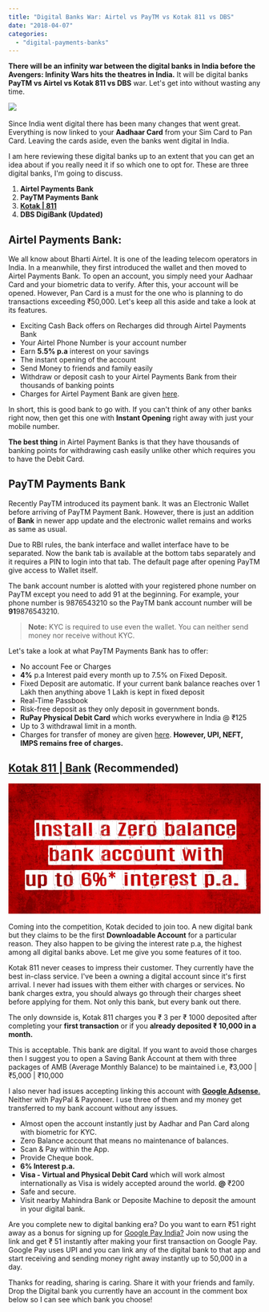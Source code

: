 ```yaml
---
title: "Digital Banks War: Airtel vs PayTM vs Kotak 811 vs DBS"
date: "2018-04-07"
categories: 
  - "digital-payments-banks"
---
```


**There will be an infinity war between the digital banks in India before the Avengers: Infinity Wars hits the theatres in India.** It will be digital banks **PayTM vs Airtel vs Kotak 811 vs DBS** war. Let's get into without wasting any time.

[![](/posts/2018/04/images/Airtel%2BPayments%2BBank.png)](https://1.bp.blogspot.com/-JQRaoNHSVOE/WsfzqSta21I/AAAAAAAAO_w/XEBOZenDCa8Jz17KCTwBLQVHyy3VD2FZQCLcBGAs/s1600/Airtel%2BPayments%2BBank.png)

Since India went digital there has been many changes that went great. Everything is now linked to your **Aadhaar Card** from your Sim Card to Pan Card. Leaving the cards aside, even the banks went digital in India.

I am here reviewing these digital banks up to an extent that you can get an idea about if you really need it if so which one to opt for. These are three digital banks, I'm going to discuss.

1. **Airtel Payments Bank**
2. **PayTM Payments Bank**
3. **[Kotak | 811](https://clnk.in/jVi2)**
4. **DBS DigiBank (Updated)**

## Airtel Payments Bank:

We all know about Bharti Airtel. It is one of the leading telecom operators in India. In a meanwhile, they first introduced the wallet and then moved to Airtel Payments Bank. To open an account, you simply need your Aadhaar Card and your biometric data to verify. After this, your account will be opened. However, Pan Card is a must for the one who is planning to do transactions exceeding ₹50,000. Let's keep all this aside and take a look at its features.

- Exciting Cash Back offers on Recharges did through Airtel Payments Bank
- Your Airtel Phone Number is your account number
- Earn **5.5% p.a** interest on your savings
- The instant opening of the account
- Send Money to friends and family easily
- Withdraw or deposit cash to your Airtel Payments Bank from their thousands of banking points
- Charges for Airtel Payment Bank are given [here](https://www.airtel.in/wps/wcm/connect/965b9e9d-35e4-4dcc-a806-50cb2da2f911/SA_ScheduleOfCharges_v5.pdf?MOD=AJPERES&ContentCache=NONE).

In short, this is good bank to go with. If you can't think of any other banks right now, then get this one with **Instant Opening** right away with just your mobile number.

**The best thing** in Airtel Payment Banks is that they have thousands of banking points for withdrawing cash easily unlike other which requires you to have the Debit Card.

## PayTM Payments Bank

Recently PayTM introduced its payment bank. It was an Electronic Wallet before arriving of PayTM Payment Bank. However, there is just an addition of **Bank** in newer app update and the electronic wallet remains and works as same as usual.

Due to RBI rules, the bank interface and wallet interface have to be separated. Now the bank tab is available at the bottom tabs separately and it requires a PIN to login into that tab. The default page after opening PayTM give access to Wallet itself.

The bank account number is alotted with your registered phone number on PayTM except you need to add 91 at the beginning. For example, your phone number is 9876543210 so the PayTM bank account number will be **91**9876543210\.  

> **Note:** KYC is required to use even the wallet. You can neither send money nor receive without KYC.

Let's take a look at what PayTM Payments Bank has to offer:  

- No account Fee or Charges
- **4%** p.a Interest paid every month up to 7.5% on Fixed Deposit.
- Fixed Deposit are automatic. If your current bank balance reaches over 1 Lakh then anything above 1 Lakh is kept in fixed deposit
- Real-Time Passbook
- Risk-free deposit as they only deposit in government bonds.
- **RuPay Physical Debit Card** which works everywhere in India @ ₹125
- Up to 3 withdrawal limit in a month.
- Charges for transfer of money are given [here](http://www.paytmbank.com/ratesCharges.html). **However, UPI, NEFT, IMPS remains free of charges.**

## [Kotak 811 | Bank](https://clnk.in/jVi2) (Recommended)

[![kotak 811 zero balance](images/Kotak-811-Account.png)](https://clnk.in/jVi2)

Coming into the competition, Kotak decided to join too. A new digital bank but they claims to be the first **Downloadable Account** for a particular reason. They also happen to be giving the interest rate p.a, the highest among all digital banks above. Let me give you some features of it too.  

Kotak 811 never ceases to impress their customer. They currently have the best in-class service. I've been a owning a digital account since it's first arrival. I never had issues with them either with charges or services. No bank charges extra, you should always go through their charges sheet before applying for them. Not only this bank, but every bank out there.

The only downside is, Kotak 811 charges you ₹ 3 per ₹ 1000 deposited after completing your **first transaction** or if you **already deposited ₹ 10,000 in a month.**

This is acceptable. This bank are digital. If you want to avoid those charges then I suggest you to open a Saving Bank Account at them with three packages of AMB (Average Monthly Balance) to be maintained i.e, ₹3,000 | ₹5,000 | ₹10,000

I also never had issues accepting linking this account with **[Google Adsense](https://sastaeinstein.com/2017/03/is-adsense-worth-it-how-much-you-get-paid-by-google-adsense.html)**[.](https://sastaeinstein.com/2017/03/is-adsense-worth-it-how-much-you-get-paid-by-google-adsense.html) Neither with PayPal & Payoneer. I use three of them and my money get transferred to my bank account without any issues.

- Almost open the account instantly just by Aadhar and Pan Card along with biometric for KYC.
- Zero Balance account that means no maintenance of balances.
- Scan & Pay within the App.
- Provide Cheque book.
- **6% Interest p.a.**
- **Visa - Virtual and Physical Debit Card** which will work almost internationally as Visa is widely accepted around the world. **@** ₹200
- Safe and secure.
- Visit nearby Mahindra Bank or Deposite Machine to deposit the amount in your digital bank.

Are you complete new to digital banking era? Do you want to earn ₹51 right away as a bonus for signing up for [Google Pay India?](https://sastaeinstein.com/2017/09/googles-new-payment-app-tez-refer-and-earn-money.html) Join now using the link and get ₹ 51 instantly after making your first transaction on Google Pay. Google Pay uses UPI and you can link any of the digital bank to that app and start receiving and sending money right away instantly up to 50,000 in a day.

Thanks for reading, sharing is caring. Share it with your friends and family. Drop the Digital bank you currently have an account in the comment box below so I can see which bank you choose!

